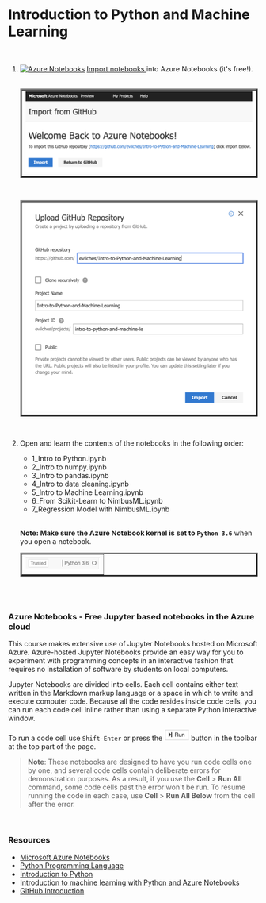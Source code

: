 # Introduction to Python and Machine Learning

<br />

1. [![Azure Notebooks](https://notebooks.azure.com/launch.png)](https://notebooks.azure.com/import/gh/microsoft/computerscience/Events%20and%20Hacks/OpenHack/Intro-to-Python-and-Machine-Learning/)
[Import notebooks ](https://notebooks.azure.com/import/gh/microsoft/computerscience/Events%20and%20Hacks/OpenHack/Intro-to-Python-and-Machine-Learning/) into Azure Notebooks (it's free!).   
    <br />
    <table border="3" width="700px"><tr><td>
  	<img src="Graphics/import_notebooks1.png" width="700" title="Import Notebooks into Azure Notebooks URL" alt="Import Notebooks into Azure Notebooks URL"/>
 	</td></tr></table>  
      <br />
    <table border="3" width="700px"><tr><td>
  	<img src="Graphics/import_notebooks2.png" width="700" title="Import Notebooks into Azure Notebooks" alt="Import Notebooks into Azure Notebooks"/>
 	</td></tr></table>  
	<br />

2. Open and learn the contents of the notebooks in the following order: 
    - 1_Intro to Python.ipynb
    - 2_Intro to numpy.ipynb
    - 3_Intro to pandas.ipynb
    - 4_Intro to data cleaning.ipynb
    - 5_Intro to Machine Learning.ipynb
    - 6_From Scikit-Learn to NimbusML.ipynb
    - 7_Regression Model with NimbusML.ipynb  
    
     <br />
    
    **Note: Make sure the Azure Notebook kernel is set to `Python 3.6`** when you open a notebook.  
    <table border="3" width="150px"><tr><td>
  	<img src="Graphics/python36.png" width="150" title="set kernel to Python 3.6" alt="set kernel to Python 3.6"/>
 	</td></tr></table>
   <br /><br />


### Azure Notebooks - Free Jupyter based notebooks in the Azure cloud
This course makes extensive use of Jupyter Notebooks hosted on Microsoft Azure. Azure-hosted Jupyter Notebooks provide an easy way for you to experiment with programming concepts in an interactive fashion that requires no installation of software by students on local computers.

Jupyter Notebooks are divided into cells. Each cell contains either text written in the Markdown markup language or a space in which to write and execute computer code. Because all the code resides inside code cells, you can run each code cell inline rather than using a separate Python interactive window.

To run a code cell use `Shift-Enter` or press the **<img src="Graphics/run_cell.png" width="50" title="Run" alt="Run"/>** button in the toolbar at the top part of the page.

> **Note**: These notebooks are designed to have you run code cells one by one, and several code cells contain deliberate errors for demonstration purposes. As a result, if you use the **Cell** > **Run All** command, some code cells past the error won't be run. To resume running the code in each case, use **Cell** > **Run All Below** from the cell after the error.

<br />

### Resources
- [Microsoft Azure Notebooks](https://notebooks.azure.com/)
- [Python Programming Language](https://www.python.org/)
- [Introduction to Python](https://docs.microsoft.com/en-us/learn/modules/intro-to-python/)
- [Introduction to machine learning with Python and Azure Notebooks](https://docs.microsoft.com/en-us/learn/paths/intro-to-ml-with-python/)
- [GitHub Introduction](https://guides.github.com/activities/hello-world/)


